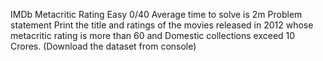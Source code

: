  IMDb Metacritic Rating
Easy
0/40
Average time to solve is 2m
Problem statement
Print the title and ratings of the movies released in 2012 whose metacritic rating is more than 60 and Domestic collections exceed 10 Crores. (Download the dataset from console)
